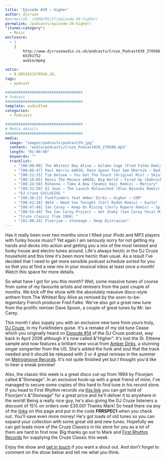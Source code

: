 ```yaml
---
title: 'Episode #39 – Higher'
author: djcruze
#permalink: /2008/05/27/episode-39-higher/
permalink: /podcasts/episode-39-higher/
"itunes:category":
  - Music
enclosure:
  - |
    |
        http://www.djcruzeaudio.co.uk/podcasts/Cruze_Podcast039_270508.mp3
        65391752
        audio/mpeg
        
votio:
  - 8.6052631578948,38,
tags:
  - podcast

###################################
# Podcast
###################################
template: audioItem
categories:
  - Podcasts

###################################
# Media details
###################################
media:
  image: "images/podcasts/podcast39.jpg"
  content: "audio/podcasts/Cruze_Podcast039_270508.mp3"
  length: "01:00:00"
  keywords: ""
  tracklist:
    - "[00:00:00] The Whitest Boy Alive – Golden Cage (Fred Falke Remix) – Modular"
    - "[00:06:47] Paul Harris &#038; Dave Spoon feat Sam Obernik – Baditude (Club Mix) – Toolroom Records"
    - "[00:12:35] Tim Deluxe – You Got Tha Touch (Original Mix) – Skint"
    - "[00:18:05] Denis The Menace &#038; Big World – Fired Up (Dabruck &#038; Klein Mix) – 3Beat Blue"
    - "[00:24:50] Rihanna – Take A Bow (Seamus Haji Remix) – Mercury"
    - "[00:31:50] DJ Jean – The Launch Relaunched (Olav Basoski Remix) – House Trained"
    - "DJ Cruze EXCLUSIVE "
    - "[00:36:23] Funkfinders feat Amber Dirks – Higher – CDR"
    - "[00:42:38] SW14 – Need You Tonight (Carl Ryden Remix) – Gusto"
    - "[00:47:48] Ian Carey – Keep On Rising (Jerry Ropero Remix) – Spinnin' Records"
    - "[00:54:49] The Ian Carey Project – Get Shaky (Ian Carey Vocal Mix) – GFAB Records"
    - "Cruze classic from 1994: "
    - "[01:00:34] Floorjam – Stoneage – Deep Distraxion"
---
```


Has it really been over two months since I filled your iPods and MP3 players with funky house music? Yet again I am seriously sorry for not getting my hands and decks into action and getting you a mix of the most twisted and funky house and electro tunes around. Life's always hectic in the DJ Cruze household and this time it's been more hectic than usual. As a result I've decided that I need to get more sensible podcast schedule sorted for you so that you at find a new mix in your musical inbox at least once a month! Watch this space for more details.

So what have I got for you this month? Well, some massive tunes of course from some of my favourite artists and remixers from the past couple of months. We kick off the show with the absolutely massive disco-style anthem from The Whitest Boy Alive as remixed by the soon-to-be-legendary French producer Fred Falke. We've also got a great new tune from the prolific remixer Dave Spoon, a couple of great tunes by Mr. Ian Carey.

This month I also supply you with an exclusive new tune from yours truly, [DJ Cruze][1], in my Funkfinders guise. It's a remake of my old tune Cease which you originally heard on [Episode #14][2] of the DJ Cruze podcast, way back in April 2006 although it's now called &"Higher". It's lost the St. Ettiene sample and now features a brilliant new vocal from [Amber Dirks][3], a stunning singer songwriter from the US. She's added the funk and soul that the track needed and it should be released with 3 or 4 great remixes in the summer on [Metrogroove Records][4]. It's not quite finished yet but I thought you'd like to hear a sneak preview!

Also, the classic this week is a great disco cut-up from 1994 by Floorjam called &"Stoneage". In an exclusive hook-up with a great friend of mine, I've managed to secure some copies of this hard to find tune in his record store. If you head to First Rhythm records via [this link][5] you can get hold of Floorjam's &"Stoneage" for a great price and he'll deliver it to anywhere in the world! Being a really nice guy, he's also giving the DJ Cruze listeners a discount of 15% on orders over £30.00! Thanks Mark! So head there via any of the [links][5] on this page and put in the code **FRRSPEC1** when you check out. You'll save even more money! He's got loads of old tunes so you can expand your collection with some great old and new tunes. Hopefully we can get loads more of the Cruze Classics in his store for you as a lot of them are hard to find now. Big thanks go out to Mark and [First Rhythm Records][5] for supplying the Cruze Classic this week.

Enjoy the show and [get in touch][6] if you want a shout out. And don't forget to comment on the show below and tell me what you think.

 [1]: http://www.djcruze.co.uk
 [2]: http://www.djcruze.co.uk/cms/2006/04/21/episode-14-cease/
 [3]: http://www.myspace.com/ambersings4real
 [4]: http://www.myspace.com/metrogrooverecords
 [5]: http://www.firstrhythm.co.uk/cruze-classics.asp?at=400
 [6]: /cms/contact/
 [7]: http://www.djcruze.co.uk/cms/wp-content/DownloadButton.gif
 [8]: http://www.djcruzeaudio.co.uk/podcasts/Cruze_Podcast039_270508.mp3